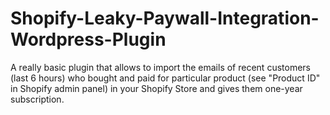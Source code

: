 Shopify-Leaky-Paywall-Integration-Wordpress-Plugin
==================================================

A really basic plugin that allows to import the emails of recent customers (last 6 hours) who bought and paid for particular product (see "Product ID" in Shopify admin panel) in your Shopify Store and gives them one-year subscription.
